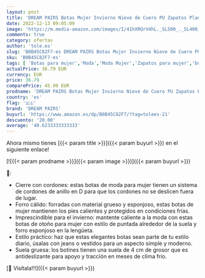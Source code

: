 ```yaml
---
layout: post
title: 'DREAM PAIRS Botas Mujer Invierno Nieve de Cuero PU Zapatos Planas Cálidas Piel Forro Cordones Botas Botines Senderismo Snow Boots Outdoor NEGRO SDAB2201W-E Talla 36  EUR '
date: 2022-12-13 09:05:09
image: 'https://m.media-amazon.com/images/I/41hXRQrV4hL._SL500_._SL400_.jpg'
comments: true
category: ofertas
author: 'tole.es'
slug: 'B0B45C82F7-es DREAM PAIRS Botas Mujer Invierno Nieve de Cuero PU Zapatos...'
sku: 'B0B45C82F7-es'
tags: [ 'Botas para mujer','Moda','Moda Mujer','Zapatos para mujer','botines','dream pairs','zapatos','🇪🇸', ]
actualPrice: 36.79 EUR
currency: EUR
price: 36.79
comparePrice: 45.99 EUR
prodname: 'DREAM PAIRS Botas Mujer Invierno Nieve de Cuero PU Zapatos Planas Cálidas Piel Forro Cordones Botas Botines Senderismo Snow Boots Outdoor NEGRO SDAB2201W-E Talla 36  EUR '
country: 'es'
flag: '🇪🇸'
brand: 'DREAM PAIRS'
buyurl: 'https://www.amazon.es/dp/B0B45C82F7/?tag=tolees-21'
descuento: '20.00'
average: '40.6233333333333'
---
```


Ahora mismo tienes [{{< param title >}}]({{< param buyurl >}}) en el siguiente enlace!

[![{{< param prodname >}}]({{< param image >}})]({{< param buyurl >}})

🔎:

- Cierre con cordones: estas botas de moda para mujer tienen un sistema de cordones de anillo en D para que los cordones no se deslicen fuera de lugar.
- Forro cálido: forradas con material grueso y esponjoso, estas botas de mujer mantienen los pies calientes y protegidos en condiciones frías.
- Imprescindible para el invierno: mantente caliente a la moda con estas botas de otoño para mujer con estilo de puntada alrededor de la suela y forro esponjoso en la lengüeta.
- Estilo práctico: haz que estas elegantes botas sean parte de tu estilo diario, úsalas con jeans o vestidos para un aspecto simple y moderno.
- Suela gruesa: los botines tienen una suela de 4 cm de grosor que es antideslizante para apoyo y tracción en meses de clima frío.

[🛒 Visítala!!!]({{< param buyurl >}})
